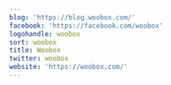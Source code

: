 ```yaml
---
blog: 'https://blog.woobox.com/'
facebook: 'https://facebook.com/woobox'
logohandle: woobox
sort: woobox
title: Woobox
twitter: woobox
website: 'https://woobox.com/'
---
```

